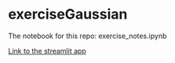 # exerciseGaussian

The notebook for this repo: exercise_notes.ipynb

[Link to the streamlit app](https://exercisegaussian-53bkbwgdkwnsx7jfq8rypn.streamlit.app/)

